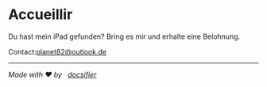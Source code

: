 # Accueillir

Du hast mein iPad gefunden? Bring es mir und erhalte eine Belohnung.

Contact:[planet82@outlook.de](mailto:planet82@outlook.de)

* * *

_Made with ❤️ by   [docsifier](https://docsify.js.org/)_
